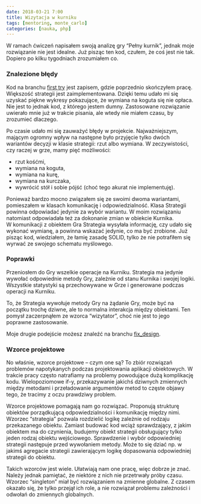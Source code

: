```yaml
---
date: 2018-03-21 7:00
title: Wizytacja w kurniku
tags: [mentoring, monte_carlo]
categories: [nauka, php]
---
```

W ramach ćwiczeń napisałem swoją analizę gry “Pełny kurnik”, jednak moje rozwiązanie nie jest idealne. 
Już pisząc ten kod, czułem, że coś jest nie tak. Dopiero po kilku tygodniach zrozumiałem co.
<!-- more -->

### Znalezione błędy

Kod na branchu [first try](https://github.com/karion/chickencoop/tree/first_try) jest zapisem, gdzie poprzednio 
skończyłem pracę. Większość strategii jest zaimplementowana. Dzięki temu udało mi się uzyskać piękne 
wykresy pokazujące, że wymiana na&nbsp;koguta się nie opłaca. Nie jest to jednak kod, z którego jestem dumny. 
Zastosowane rozwiązanie uwierało mnie już w trakcie pisania, ale wtedy nie miałem czasu, by zrozumieć dlaczego.

Po czasie udało mi się zauważyć błędy w projekcie. Najważniejszym, mającym ogromny wpływ na następne 
było przyjęcie tylko dwóch wariantów decyzji w klasie strategii: rzut albo wymiana. 
W&nbsp;zeczywistości, czy raczej w grze, mamy pięć możliwości:

- rzut kośćmi,
- wymiana na koguta,
- wymiana na kurę,
- wymiana na kurczaka,
- wywrócić stół i sobie pójść (choć tego akurat nie implementuję).

Ponieważ bardzo mocno związałem się ze swoimi dwoma wariantami, pomieszałem w klasach 
komunikację i odpowiedzialność. Klasa Strategii powinna odpowiadać jedynie za wybór wariantu. 
W&nbsp;moim rozwiązaniu natomiast odpowiadała też za dokonanie zmian w obiekcie Kurnika. 
W&nbsp;komunikacji z obiektem Gra Strategia wysyłała informację, czy udało się wykonać wymianę, 
a powinna wskazać jedynie, co ma być zrobione. Już pisząc kod, wiedziałem, że&nbsp;łamię zasadę SOLID, 
tylko że nie potrafiłem się wyrwać ze swojego schematu myślowego.

### Poprawki

Przeniosłem do Gry wszelkie operacje na Kurniku. Strategia ma jedynie wywołać odpowiednie metody Gry, 
zależnie od stanu Kurnika i swojej logiki. Wszystkie statystyki są przechowywane w&nbsp;Grze i generowane 
podczas operacji na Kurniku.

To, że Strategia wywołuje metody Gry na żądanie Gry, może być na początku trochę dziwne, ale to normalna
interakcja między obiektami. Ten pomysł zaczerpnąłem ze wzorca “wizytator”, choć nie jest to jego 
poprawne zastosowanie.


Moje drugie podejście możesz znaleźć na branchu [fix_design](https://github.com/karion/chickencoop/tree/fix_design).

### Wzorce projektowe

No właśnie, wzorce projektowe – czym one są? To zbiór rozwiązań problemów napotykanych podczas projektowania 
aplikacji obiektowych. W trakcie pracy często natrafiamy na problemy powodujące dużą komplikację kodu. 
Wielopoziomowe if-y, przekazywanie jakichś dziwnych zmiennych między metodami i&nbsp;przeładowanie argumentów 
metod to częste objawy tego, że tracimy z oczu prawdziwy problem.

Wzorce projektowe pomagają nam go rozwiązać. Proponują strukturę obiektów porządkującą odpowiedzialności i 
komunikację między nimi. Wzorzec “strategia” pozwala rozdzielić logikę zależnie od rodzaju przekazanego obiektu. 
Zamiast budować kod wciąż sprawdzający, z jakim obiektem ma do czynienia, budujemy obiekt strategii obsługujący 
tylko jeden rodzaj obiektu wejściowego. Sprawdzenie i wybór odpowiedniej strategii następuje przed wywołaniem metody. 
Może to się dziać np. w jakimś agregacie strategii zawierającym logikę dopasowania odpowiedniej strategii do&nbsp;obiektu.

Takich wzorców jest wiele. Ułatwiają nam one pracę, więc dobrze je znać. Należy jednak pamiętać, że niektóre 
z nich nie przetrwały próby czasu. Wzorzec “singleton” miał być rozwiązaniem na zmienne globalne. 
Z czasem okazało się, że tylko przejął ich role, a nie rozwiązał problemu zależności i odwołań 
do zmiennych globalnych.